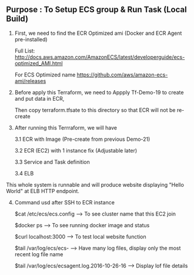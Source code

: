 ## Purpose : To Setup ECS group & Run Task (Local Build)

1. First, we need to find the ECR Optimized ami (Docker and ECR Agent pre-installed)

   Full List: http://docs.aws.amazon.com/AmazonECS/latest/developerguide/ecs-optimized_AMI.html

   For ECS Optimized name https://github.com/aws/amazon-ecs-ami/releases

2. Before apply this Terraform, we need to Appply Tf-Demo-19 to create and put data in ECR,

   Then copy terraform.tfsate to this directory so that ECR will not be re-create

3. After running this Terrraform, we will have

   3.1 ECR with Image (Pre-create from previous Demo-21)

   3.2 ECR (EC2) with 1 instance fix (Adjustable later)

   3.3 Service and Task definition

   3.4 ELB

This whole system is runnable and will produce website displaying "Hello World" at ELB HTTP endpoint.

4. Command usd after SSH to ECR instance

   $cat /etc/ecs/ecs.config --> To see cluster name that this EC2 join

   $docker ps --> To see running docker image and status

   $curl localhost:3000 --> To test local website function

   $tail /var/log/ecs/ecs- --> Have many log files, display only the most recent log file name

   $tail /var/log/ecs/ecsagent.log.2016-10-26-16 --> Display lof file details
